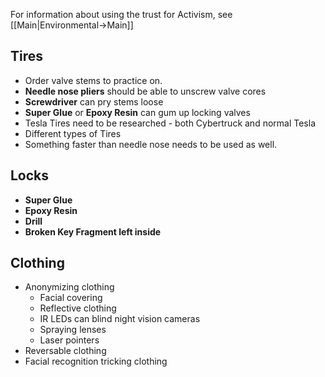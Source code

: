 For information about using the trust for Activism, see [[Main|Environmental->Main]]


## Tires
- Order valve stems to practice on.
- **Needle nose pliers** should be able to unscrew valve cores
- **Screwdriver** can pry stems loose
- **Super Glue** or **Epoxy Resin** can gum up locking valves
- Tesla Tires need to be researched - both Cybertruck and normal Tesla
- Different types of Tires
- Something faster than needle nose needs to be used as well.


## Locks
- **Super Glue**
- **Epoxy Resin**
- **Drill**
- **Broken Key Fragment left inside**


## Clothing
- Anonymizing clothing
	- Facial covering
	- Reflective clothing
	- IR LEDs can blind night vision cameras
	- Spraying lenses
	- Laser pointers
- Reversable clothing
- Facial recognition tricking clothing